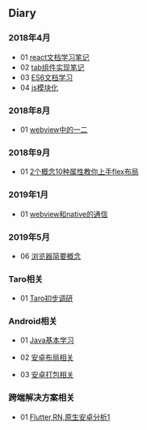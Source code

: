 ## Diary
### 2018年4月
- 01 [react文档学习笔记](https://github.com/ljinmei/diary-summary/blob/master/April/04-02.md)
- 02 [tab组件实现笔记](https://github.com/ljinmei/diary-summary/blob/master/April/04-03.md)
- 03 [ES6文档学习](https://github.com/ljinmei/diary-summary/blob/master/April/04-04.md)
- 04 [js模块化](https://github.com/ljinmei/diary-summary/blob/master/April/04-24.md)

### 2018年8月
- 01 [webview中的一二](https://github.com/ljinmei/diary-summary/blob/master/Aug/08-23.md)

### 2018年9月
- 01 [2个概念10种属性教你上手flex布局](https://github.com/ljinmei/diary-summary/blob/master/sep/09-06.md)

### 2019年1月
- 01 [webview和native的通信](https://github.com/ljinmei/diary-summary/blob/master/Jan/01-03.md)

### 2019年5月
- 06 [浏览器简要概念](https://github.com/ljinmei/diary-summary/blob/master/May/05-06.md)

### Taro相关
- 01 [Taro初步调研](https://github.com/ljinmei/diary-summary/blob/master/Taro/Taro初步调研.md)

### Android相关
- 01 [Java基本学习](https://github.com/ljinmei/diary-summary/blob/master/Android/java基本学习.md)

- 02 [安卓布局相关](https://github.com/ljinmei/diary-summary/blob/master/Android/安卓布局相关.md)

- 03 [安卓打包相关](https://github.com/ljinmei/diary-summary/blob/master/Android/安卓打包相关.md)

### 跨端解决方案相关
- 01 [Flutter,RN,原生安卓分析1](https://github.com/ljinmei/diary-summary/blob/master/Multi_Platform/跨端整体分析1.md)